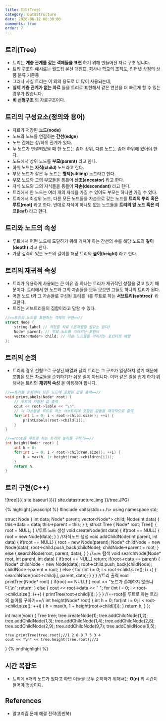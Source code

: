 ```yaml
---
title: 트리(Tree)
category: DataStructure
date: 2020-06-12 00:30:00
comments: true
order: 7
---
```


## 트리(Tree)
* 트리는 __계층 관계를 갖는 객체들을 표현__ 하기 위해 만들어진 자료 구조 입니다.
* 트리 구조의 예시로는 월드컵 본선 대진표, 회사나 학교의 조직도, 인터넷 상점의 상품 분류 기준등
* 그러나 사실 트리는 이 외의 용도로 더 많이 사용되는데,
* __실제 계층 관계가 없는 자료__ 들을 트리로 표현해서 같은 연산을 더 빠르게 할 수 있는 경우가 많습니다.
* __비 선형구조__ 의 자료구조이다.


## 트리의 구성요소(정의와 용어)
* 자료가 저장된 __노드(node)__
* 노드와 노드를 연결하는 __간선(edge)__
* 노드 간에는 상/하위 관계가 있다.
* 두 노드가 연결되었을 때 한 노드는 좀더 상위, 다른 노드는 좀더 하위에 있어야 한다.
* 노드에서 상위 노드를 __부모(parent)__ 라고 한다.
* 하위 노드는 __자식(child)__ 노드라고 한다.
* 부모 노드가 같은 두 노드는 __형제(sibling)__ 노드라고 한다.
* 부모 노드와 그의 부모들을 통틀어 __선조(ancestor)__ 라고 한다.
* 자식 노드와 그의 자식들을 통들어 __자손(descendant)__ 라고 한다.
* 트리에서 한 노드는 여러 개의 자식을 가질 수 있어도 부모는 하나만 가질 수 있다.
* 트리에서 최상위 노드, 다른 모든 노드들을 자손으로 갖는 노드를 __트리의 뿌리 혹은 루트(root)__ 라고 한다. 반대로 자식이 하나도 없는 노드들을 __트리의 잎 노드 혹은 리프(leaf)__ 라고 한다. 

## 트리와 노드의 속성
* 루트에서 어떤 노드에 도달하기 위해 거쳐야 하는 간선의 수를 해당 노드의 __깊이(depth)__ 라고 한다.
* 가장 깊숙히 있는 노드의 길이를 해당 트리의 __높이(height)__ 라고 한다.

## 트리의 재귀적 속성
* 트리가 유용하게 사용되는 큰 이유 중 하나는 트리가 재귀적인 성질을 갖고 있기 때문이다. 트리에서 한 노드와 그의 자손들을 모두 모으면 그들도 하나의 트리가 된다.
* 어떤 노드 t와 그 자손들로 구성된 트리를 't를 루트로 하는 __서브트리(subtree)__' 라고한다.
* 트리는 서브트리들의 집합이라고 말할 수 있다.

```cpp
//==트리의 노드를 표현하는 객체의 구현==//
struct Node {
    string label // 저장할 자료 (문자열일 필요는 없다)
    Node* parent; // 부모 노드를 가리키는 포인터
    vector<Node*> child; // 자손 노드들을 가리키는 포인터의 배열
};
```

## 트리의 순회
* 트리의 경우 선형으로 구성된 배열과 달리 트리는 그 구조가 일정하지 않기 때문에 포함된 모든 자료들을 순회하기가 쉬운 일이 아닙니다. 이와 같은 일을 쉽게 하기 위해서는 트리의 __재귀적 속성__ 을 이용해야 합니다.

```cpp
//==트리를 순회하며 모든 노드에 포함된 값을 출력==//
void printLabels(Node* root) {
    // 루트에 저장된 값 출력
    cout << root->lable << "\n";
    // 각 자손들을 루트로 하는 서브트리에 포함된 값들을 재귀적으로 출력
    for(int i = 0; i < root->child.size(); ++i) {
        printLabels(root->child[i]);
    }
}
```

```cpp
//==root를 루트로 하는 트리의 높이를 구하기==//
int height(Node* root) {
    int h = 0;
    for(int i = 0; i < root->children.size(); ++i) {
        h = max(h, 1+ height(root->children[i]));
    }
    return h;
}
```

## 트리 구현(C++)

![tree]({{ site.baseurl }}{{ site.datastructure_img }}/tree.JPG)

{% highlight javascript %}
#include <bits/stdc++.h>
using namespace std;

struct Node {
	int data;
	Node* parent;
	vector<Node*> child;
	Node(int data) {
		this->data = data;
		this->parent = this;
	}
};
struct Tree {
	Node* root;
	Tree() {
		root = NULL;
	}
	//루트 노드 생성
	void createNode(int data) {
		if(root == NULL) {
			root = new Node(data);
		}
	}
	//자식노드 생성
	void addChildNode(int parent, int data) {
		if(root == NULL) {
			root = new Node(parent);
			Node* childNode = new Node(data);
			root->child.push_back(childNode);
			childNode->parent = root;
		} else {
			searchNode(root, parent, data);
		}
	}
	//노드 탐색
	void searchNode(Node* root, int parent, int data) {
		if(root == NULL) return;
		if(root->data == parent) {
			Node* childNode = new Node(data);
			root->child.push_back(childNode);
			childNode->parent = root;
		} else {
			for (int i = 0; i < root->child.size(); i++) {
				searchNode(root->child[i], parent, data);
			}
		}
	}
	//트리 출력
	void printTree(Node* root) {
		if(root == NULL) {
			cout << "노드가 존재하지 않습니다.\n";
			return;
		} else {
			cout << root->data << " ";
			for (int i = 0; i < root->child.size(); i++) {
				printTree(root->child[i]);
			}
		}
	}
	//==root를 루트로 하는 트리의 높이를 구하기==//
	int height(Node* root) {
		int h = 0;
		for(int i = 0; i < root->child.size(); ++i) {
			h = max(h, 1 + height(root->child[i]));
		}
		return h;
	}
};

int main(void) {
	Tree tree;
	tree.createNode(1);
	tree.addChildNode(1,2);
	tree.addChildNode(1,3);
	tree.addChildNode(1,4);
	tree.addChildNode(2,8);
	tree.addChildNode(2,9);
	tree.addChildNode(9,7);
	tree.addChildNode(9,5);
	
	tree.printTree(tree.root);//1 2 8 9 7 5 3 4
	cout << "\n" << tree.height(tree.root);//3
}
{% endhighlight %}

## 시간 복잡도
* 트리에 n개의 노드가 있다고 하면 이들을 모두 순회하기 위해서는 __O(n)__ 의 시간이 들어야 정상이다.


## References
* 알고리즘 문제 해결 전략(종만북)